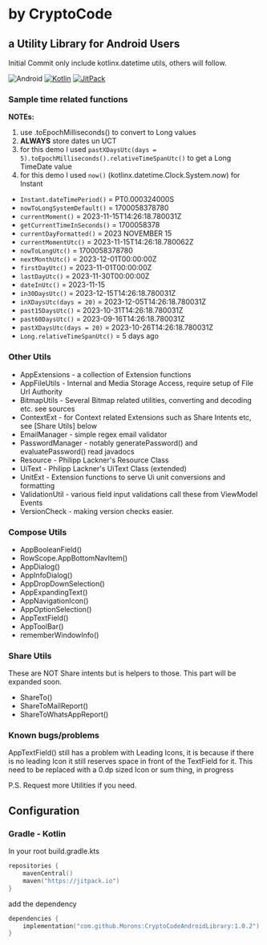 # by CryptoCode

## a Utility Library for Android Users

Initial Commit only include kotlinx.datetime utils, others will follow.

![Android](https://img.shields.io/badge/android-blue.svg?logo=android)
[![Kotlin](https://img.shields.io/badge/kotlin-1.8.10-blue.svg?logo=kotlin)](http://kotlinlang.org)
[![JitPack](https://jitpack.io/v/Morons/CryptoCodeAndroidLibrary.svg)](https://jitpack.io/#Morons/CryptoCodeAndroidLibrary)

### Sample time related functions

**NOTEs:**
1. use .toEpochMilliseconds() to convert to Long values
2. **ALWAYS** store dates un UCT
3. for this demo I used `pastXDaysUtc(days = 5).toEpochMilliseconds().relativeTimeSpanUtc()` to get a Long TimeDate value 
4. for this demo I used `now()` (kotlinx.datetime.Clock.System.now) for Instant

* `Instant.dateTimePeriod()` = PT0.000324000S
* `nowToLongSystemDefault()` = 1700058378780
* `currentMoment()` = 2023-11-15T14:26:18.780031Z
* `getCurrentTimeInSeconds()` = 1700058378
* `currentDayFormatted()` = 2023 NOVEMBER 15
* `currentMomentUtc()` = 2023-11-15T14:26:18.780062Z
* `nowToLongUtc()` = 1700058378780
* `nextMonthUtc()` = 2023-12-01T00:00:00Z
* `firstDayUtc()` = 2023-11-01T00:00:00Z
* `lastDayUtc()` = 2023-11-30T00:00:00Z
* `dateInUtc()` = 2023-11-15
* `in30DaysUtc()` = 2023-12-15T14:26:18.780031Z
* `inXDaysUtc(days = 20)` = 2023-12-05T14:26:18.780031Z
* `past15DaysUtc()` = 2023-10-31T14:26:18.780031Z
* `past60DaysUtc()` = 2023-09-16T14:26:18.780031Z
* `pastXDaysUtc(days = 20)` = 2023-10-26T14:26:18.780031Z
* `Long.relativeTimeSpanUtc()` =  5 days ago

### Other Utils

* AppExtensions - a collection of Extension functions
* AppFileUtils - Internal and Media Storage Access, require setup of File Url Authority
* BitmapUtils - Several Bitmap related utilities, converting and decoding etc. see sources
* ContextExt - for Context related Extensions such as Share Intents etc, see [Share Utils] below
* EmailManager - simple regex email validator
* PasswordManager - notably generatePassword() and evaluatePassword() read javadocs
* Resource - Philipp Lackner's Resource Class
* UiText - Philipp Lackner's UiText Class (extended)
* UnitExt - Extension functions to serve Ui unit conversions and formatting
* ValidationUtil - various field input validations call these from ViewModel Events
* VersionCheck - making version checks easier.

### Compose Utils

* AppBooleanField()
* RowScope.AppBottomNavItem()
* AppDialog()
* AppInfoDialog()
* AppDropDownSelection()
* AppExpandingText()
* AppNavigationIcon()
* AppOptionSelection()
* AppTextField()
* AppToolBar()
* rememberWindowInfo()

### Share Utils
These are NOT Share intents but is helpers to those.  This part will be expanded soon.

* ShareTo()
* ShareToMailReport()
* ShareToWhatsAppReport()

### Known bugs/problems
AppTextField() still has a problem with Leading Icons, it is because if there is no leading Icon it still reserves space in 
front of the TextField for it.  This need to be replaced with a 0.dp sized Icon or sum thing, in progress

P.S. Request more Utilities if you need.

## Configuration

### Gradle - Kotlin

In your root build.gradle.kts

```kotlin
repositories {
	mavenCentral()
	maven("https://jitpack.io")
}
```
add the dependency
```kotlin
dependencies {
	implementation("com.github.Morons:CryptoCodeAndroidLibrary:1.0.2")
}
```
